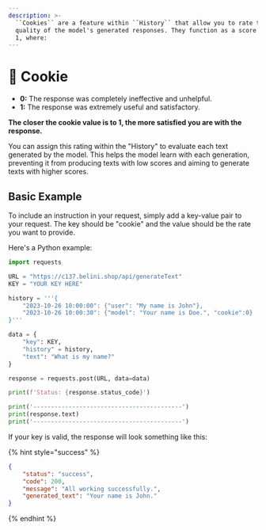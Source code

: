 ```yaml
---
description: >-
  ``Cookies`` are a feature within ``History`` that allow you to rate the
  quality of the model's generated responses. They function as a score from 0 to
  1, where:
---
```


# 🍪 Cookie

* **0:** The response was completely ineffective and unhelpful.
* **1:** The response was extremely useful and satisfactory.

**The closer the cookie value is to 1, the more satisfied you are with the response.**

You can assign this rating within the "History" to evaluate each text generated by the model. This helps the model learn with each generation, preventing it from producing texts with low scores and aiming to generate texts with higher scores.

## Basic Example

To include an instruction in your request, simply add a key-value pair to your request. The key should be "cookie" and the value should be the rate you want to provide.

Here's a Python example:

```python
import requests

URL = "https://c137.belini.shop/api/generateText"
KEY = "YOUR KEY HERE"

history = '''{
    "2023-10-26 10:00:00": {"user": "My name is John"}, 
    "2023-10-26 10:00:30": {"model": "Your name is Doe.", "cookie":0}
}'''

data = {
    "key": KEY,
    "history" = history,
    "text": "What is my name?"
}

response = requests.post(URL, data=data)

print(f'Status: {response.status_code}')

print('------------------------------------------')
print(response.text)
print('------------------------------------------')
```

If your key is valid, the response will look something like this:

{% hint style="success" %}
```json
{
    "status": "success",
    "code": 200,
    "message": "All working successfully.",
    "generated_text": "Your name is John."
}
```
{% endhint %}
